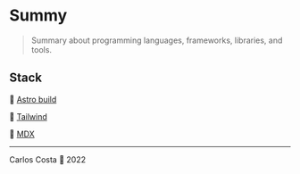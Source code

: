 # Summy

> Summary about programming languages, frameworks, libraries, and tools.

## Stack

🚀 [Astro build](https://astro.build/)

🚝 [Tailwind](https://tailwindcss.com/)

📝 [MDX](https://mdxjs.com/)

---

Carlos Costa 🤟 2022
